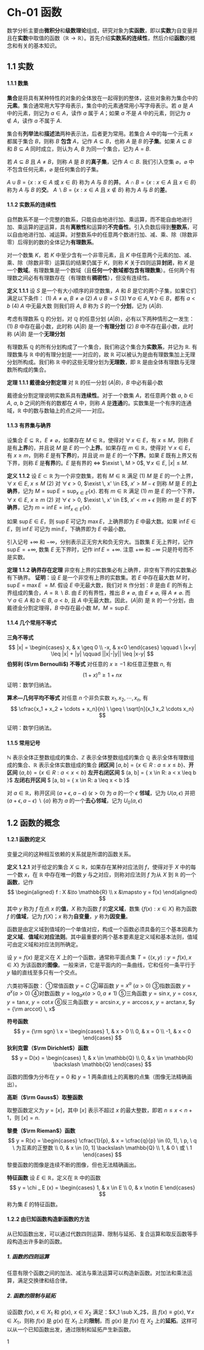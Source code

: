# Ch-01  函数

数学分析主要由**微积分**和**级数理论**组成，研究对象为**实函数**，即以**实数**为自变量并且在**实数**中取值的函数（$\mathbb{R} \to \mathbb{R}$）。首先介绍**实数系的连续性**，然后介绍**函数**的概念和有关的基本知识。

## 1.1  实数

#### 1.1.1  数集

**集合**是将具有某种特性的对象的全体放在一起得到的整体，这些对象称为集合中的**元素**。集合通常用大写字母表示，集合中的元素通常用小写字母表示。若 $a$ 是 $A$ 中的元素，则记为 $a \in A$，读作 $a$ 属于 $A$；如果 $a$ 不是 $A$ 中的元素，则记为 $a \notin A$，读作 $a$ 不属于 $A$. 

集合有**列举法**和**描述法**两种表示法，后者更为常用。若集合 $A$ 中的每一个元素 $x$ 都属于集合 $B$，则称 $B$ **包含** $A$，记作 $A \subseteq B$，也称 $A$ 是 $B$ 的**子集**。如果 $A \subseteq B$ 和 $B \subseteq A$ 同时成立，则认为 $A$, $B$ 为同一个集合，记为 $A = B$. 

若 $A \subseteq B$ 且 $A \neq B$，则称 $A$ 是 $B$ 的**真子集**，记作 $A \subset B$. 我们引入空集 $\varnothing$，$\varnothing$ 中不包含任何元素，$\varnothing$ 是任何集合的子集。

$A \cup B = \{x: x \in A$ 或 $x \in B \}$ 称为 $A$ 与 $B$ 的**并**。
$A \cap B = \{x: x \in A$ 且 $x \in B \}$ 称为 $A$ 与 $B$ 的**交**。
$A \ \backslash \ B = \{x: x \in A$ 且 $x \notin B \}$ 称为 $A$ 与 $B$ 的**差**。

#### 1.1.2  实数系的连续性

自然数系不是一个完整的数系，只能自由地进行加、乘运算，而不能自由地进行加、乘运算的逆运算，具有**离散性**和运算的**不完备性**。引入负数后得到**整数系**，可以自由地进行加、减运算。对整数系中的任意两个数进行加、减、乘、除（除数非零）后得到的数的全体记为**有理数系**。

对一个数集 $K$，若 $K$ 中至少含有一个非零元素，且 $K$ 中任意两个元素的加、减、乘、除（除数非零）运算后的结果仍属于 $K$，则称 $K$ 关于四则运算**封闭**，称 $K$ 是一个**数域**。有理数集是一个数域（且**任何一个数域都包含有理数集**）。任何两个有理数之间必有有理数存在（有理数有**稠密性**），但没有连续性。

**定义  1.1.1**    设 $S$ 是一个有大小顺序的非空数集，$A$ 和 $B$ 是它的两个子集，如果它们满足以下条件：
$(1)$ $A \neq \varnothing$, $B \neq \varnothing$ 	 $(2)$ $A \cup B = S$ 
$(3)$ $\forall \, a \in A, \forall \, b \in B$，都有 $a < b$ 	 $(4)$ $A$ 中无最大数 
则我们将 $A$, $B$ 称为 $S$ 的一个**分划**，记为 $(A|B)$. 

考虑有理数系 $\mathbb{Q}$ 的分划，对 $\mathbb{Q}$ 的任意分划 $(A | B)$，必有以下两种情形之一发生：
$(1)$ $B$ 中存在最小数，此时称 $(A | B)$ 是一个**有理分划** 
$(2)$ $B$ 中不存在最小数，此时称 $(A | B)$ 是一个**无理分划** 

有理数系 $\mathbb{Q}$ 的所有分划构成了一个集合，我们称这个集合为**实数系**，并记为 $\mathbb{R}$. 有理数集与 $\mathbb{R}$ 中的有理分划是一一对应的，故 $\mathbb{R}$ 可以被认为是由有理数集加上无理分划所构成。我们称 $\mathbb{R}$ 中的这些无理分划为**无理数**，即 $\mathbb{R}$ 是由全体有理数与无理数所构成的集合。

**定理  1.1.1  戴德金分割定理**    对 $\mathbb{R}$ 的任一分划 $(A | B)$，$B$ 中必有最小数

戴德金分割定理说明实数系具有**连续性**。对于一个数集 $A$，若任意两个数 $a$, $b$ $\in$ $A$, $a$, $b$ 之间的所有的数都在 $A$ 中，则称 $A$ 是**连通**的。实数集是一个有序的连通域，$\mathbb{R}$ 中的数与数轴上的点之间一一对应。

#### 1.1.3  有界集与确界

设集合 $E \subseteq \mathbb{R}$，$E \neq \varnothing$，如果存在 $M \in \mathbb{R}$，使得对 $\forall \, x \in E$，有 $x \leq M$，则称 $E$ 是有**上界**的，并且说 $M$ 是 $E$ 的一个**上界**。如果存在 $m \in \mathbb{R}$，使得对 $\forall \, x \in E$，有 $x \geq m$，则称 $E$ 是有**下界**的，并且说 $m$ 是 $E$ 的一个**下界**。如果 $E$ 既有上界又有下界，则称 $E$ 是**有界**的。$E$ 是有界的 $\Leftrightarrow$ $\exist \, M > 0$, $\forall \, x \in E$, $|x| \leq M$. 

**定义  1.1.2**    设 $E \subset \mathbb{R}$ 为一个非空数集，若有 $M \in \mathbb{R}$ 满足
$(1)$ $M$ 是 $E$ 的一个上界，$\forall \, x \in E$, $x \leq M$ 	$(2)$ 对 $\forall \, \epsilon > 0$, $\exist \, x' \in E$, $x' > M - \epsilon$ 
则称 $M$ 是 $E$ 的**上确界**，记为 $M = \sup E = \displaystyle \sup _ {x \in E} \{x\}$. 
若有 $m \in \mathbb{R}$ 满足
$(1)$ $m$ 是 $E$ 的一个下界，$\forall \, x \in E$, $x \geq m$ 	$(2)$ 对 $\forall \, \epsilon > 0$, $\exist \, x' \in E$, $x' < m + \epsilon$ 
则称 $m$ 是 $E$ 的**下确界**，记为 $m = \inf E = \displaystyle \inf _ {x \in E} \{x\}$. 

如果 $\sup E \in E$，则 $\sup E$ 可记为 $\max E$，上确界即为 $E$ 中最大数。如果 $\inf E \in E$，则 $\inf E$ 可记为 $\min E$，下确界即为 $E$ 中最小数。

引入记号 $+\infty$ 和 $-\infty$，分别表示正无穷大和负无穷大。当数集 $E$ 无上界时，记作 $\sup E = + \infty$, 数集 $E$ 无下界时，记作 $\inf E = + \infty$. 注意 $+ \infty$ 和 $- \infty$ 只是符号而不是实数。

**定理  1.1.2  确界存在定理**    非空有上界的实数集必有上确界，非空有下界的实数集必有下确界。
​		**证明**：设 $E$ 是一个非空有上界的实数集。若 $E$ 中存在最大数 $M$ 时，$\sup E$ $=$ $\max E$ $= M$. 假设 $E$ 中无最大数，我们对 $\mathbb{R}$ 作分划：$B$ 是由 $E$ 的所有上界组成的集合，$A = \mathbb{R} \ \backslash \ B$. 由 $E$ 的有界性，推出 $B \neq \varnothing$, 由 $E \neq \varnothing$, 得 $A \neq \varnothing$. 而 $\forall \, a \in A$ 和 $b \in B$, $a < b$, 且 $A$ 中无最大数。因此，$(A|B)$ 是 $\mathbb{R}$ 的一个分划，由戴德金分割定理得，$B$ 中存在最小数 $M$，$M = \sup E$. 

#### 1.1.4  几个常用不等式

**三角不等式**    
$$
|x| = \begin{cases} x, & x \geq 0 \\ -x, & x<0
\end{cases}
\qquad \  |x+y| \leq |x| + |y| \qquad ||x|-|y|| \leq |x-y|
$$
**伯努利 ($\rm Bernoulli$) 不等式**    对任意的 $x \geq -1$ 和任意正整数 $n$, 有
$$
(1+x)^n \geq 1 + nx
$$
证明：数学归纳法。

**算术—几何平均不等式**    对任意 $n$ 个非负实数 $x_1, x_2, \cdots, x_n$, 有
$$
\cfrac{x_1 + x_2 + \cdots + x_n}{n} \ \geq \ \sqrt[n]{x_1 x_2 \cdots x_n}
$$

证明：数学归纳法。

#### 1.1.5  常用记号

$\mathbb{N}$ 表示全体正整数组成的集合、$\mathbb{Z}$ 表示全体整数组成的集合
$\mathbb{Q}$ 表示全体有理数组成的集合、$\mathbb{R}$ 表示全体实数组成的集合
**闭区间**  $[a, b] = \{ x \in R: a\leq x \leq b \}$、**开区间**  $(a, b) = \{ x \in R: a < x < b \}$ 
**左开右闭区间**  $ (a, b] = \{ x \in R: a < x \leq b \}$ 
**左闭右开区间**  $ [a, b) = \{ x \in R: a \leq x < b \}$ 

对 $a \in \mathbb{R}$，称开区间 $(a+\epsilon , a - \epsilon)$ $(\epsilon > 0)$ 为 $a$ 的一个 $\epsilon$ **邻域**，记为 $U(a, \epsilon)$ 
并把 $(a+\epsilon , a - \epsilon) \ \backslash \ \{a\}$ 称为 $a$ 的一个**去心邻域**，记为 $U_0(a, \epsilon)$ 

## 1.2  函数的概念

#### 1.2.1  函数的定义

变量之间的这种相互依赖的关系就是所谓的函数关系。

**定义  1.2.1**    对于给定的集合 $X \subseteq \mathbb{R}$，如果存在某种对应法则 $f$，使得对于 $X$ 中的每一个数 $x$，在 $\mathbb{R}$ 中存在唯一的数 $y$ 与之对应，则称对应法则 $f$ 为从 $X$ 到 $\mathbb{R}$ 的一个**函数**，记作
$$
\begin{aligned}
f : X &\to \mathbb{R} \\
x &\mapsto y = f(x)
\end{aligned}
$$
其中 $y$ 称为 $f$ 在点 $x$ 的**值**，$X$ 称为函数 $f$ 的**定义域**，数集 $\{f(x):x \in X \}$ 称为函数 $f$ 的**值域**，记为 $f(X)$；$x$ 称为**自变量**，$y$ 称为**因变量**。

函数是由定义域到值域的一个单值对应，构成一个函数必须具备的三个基本因素为**定义域**、**值域**和**对应法则**。其中最重要的两个基本要素是定义域和基本法则，值域可由定义域和对应法则所确定。

设 $y = f(x)$ 是定义在 $X$ 上的一个函数，通常称平面点集 $T = \{ (x, y): y = f(x), x \in X \}$ 为该函数的**图像**。一般来讲，它是平面内的一条曲线，它和任何一条平行于 $y$ 轴的直线至多只有一个交点。

六类初等函数：
①常值函数 $y = C$ 
②幂函数 $y = x ^ \alpha$ $(\alpha > 0)$ 
③指数函数 $y = a ^ x(a > 0)$ 
④对数函数 $y = \log_a x (a > 0, a \neq 1)$ 
⑤三角函数 $y = \sin x$, $y = \cos x$, $y = \tan x$, $y = \cot x$ 
⑥反三角函数 $y = \arcsin x$, $y = \arccos x$, $y = \arctan x$, $y = {\rm arccot} \, x$ 

**符号函数**
$$
y = {\rm sgn} \ x = \begin{cases}
1, & x > 0 \\ 0, & x = 0 \\ -1, & x < 0
\end{cases}
$$
**狄利克雷（$\rm Dirichlet$）函数**
$$
y = D(x) = \begin{cases}
1, & x \in \mathbb{Q} \\ 0, & x \in \mathbb{R} \backslash \mathbb{Q}
\end{cases}
$$

函数的图像为分布在 $y = 0$ 和 $y = 1$ 两条直线上的离散的点集（图像无法精确画出）。

**高斯（$\rm Gauss$）取整函数**

取整函数定义为 $y = [x]$，其中 $[x]$ 表示不超过 $x$ 的最大整数，即若 $n \leq x < n+1$，则 $[x] = n$. 

**黎曼（$\rm Rieman$）函数**
$$
y = R(x) = \begin{cases}
\cfrac{1}{p}, & x = \cfrac{q}{p} \in (0, 1), \ p, \ q \ 为互素的正整数 \\
0, & x \in [0, 1] \backslash \mathbb{Q} \\
1, & 0 \ 或 \ 1
\end{cases}
$$
黎曼函数的图像是连续不断的图像，但也无法精确画出。

**特征函数**    设 $E \in \mathbb{R}$，定义在 $\mathbb{R}$ 中的函数
$$
y = \chi _ E (x) = \begin{cases}
1, & x \in E \\ 0, & x \notin E
\end{cases}
$$
称为集 $E$ 的特征函数。

#### 1.2.2  由已知函数构造新函数的方法

从已知函数出发，可以通过代数四则运算、限制与延拓、复合运算和取反函数等手段构造出许多新的函数。

##### 1. 函数的四则运算

任意有限个函数之间的加法、减法与乘法运算可以构造新函数。对加法和乘法运算，满足交换律和结合律。

##### 2. 函数的限制与延拓

设函数 $f(x)$, $x \in X_1$ 和 $g(x)$, $x \in X_2$ 满足：$X_1 \sub X_2$，且 $f(x) \equiv g(x)$, $\forall \, x \in X_1$，则称 $f(x)$ 是 $g(x)$ 在 $X_1$ 上的**限制**，而 $g(x)$ 是 $f(x)$ 在 $X_2$ 上的**延拓**。这样可以从一个已知函数出发，通过限制和延拓产生新函数。















1